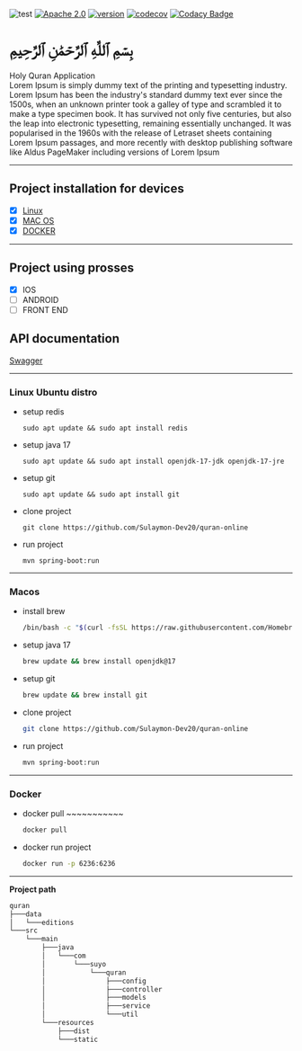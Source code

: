 
![test](https://github.com/evan361425/flutter-pos-system/workflows/test/badge.svg?branch=master)
[![Apache 2.0](https://img.shields.io/github/license/nebula-plugins/gradle-netflixoss-project-plugin.svg)](http://www.apache.org/licenses/LICENSE-2.0)
[![version](https://img.shields.io/github/v/tag/evan361425/flutter-pos-system)](https://github.com/evan361425/flutter-pos-system/releases/latest)
[![codecov](https://codecov.io/gh/evan361425/flutter-pos-system/branch/master/graph/badge.svg?token=KCMZRMU47V)](https://codecov.io/gh/evan361425/flutter-pos-system)
[![Codacy Badge](https://app.codacy.com/project/badge/Grade/a3713a1200f340e78f7209f4a55be993)](https://www.codacy.com/gh/evan361425/flutter-pos-system/dashboard?utm_source=github.com&utm_medium=referral&utm_content=evan361425/flutter-pos-system&utm_campaign=Badge_Grade)
# بِسۡمِ ٱللَّهِ ٱلرَّحۡمَٰنِ ٱلرَّحِيمِ
Holy Quran Application <br/> Lorem Ipsum is simply dummy text of the printing and typesetting industry. Lorem Ipsum has been the industry's standard dummy text ever since the 1500s, when an unknown printer took a galley of type and scrambled it to make a type specimen book. It has survived not only five centuries, but also the leap into electronic typesetting, remaining essentially unchanged. It was popularised in the 1960s with the release of Letraset sheets containing Lorem Ipsum passages, and more recently with desktop publishing software like Aldus PageMaker including versions of Lorem Ipsum

****
## Project installation for devices
- [x] [Linux](#linux-ubuntu-distro)
- [x] [MAC OS](#macos)
- [x] [DOCKER](#docker)
****
## Project using prosses
- [x] IOS
- [ ] ANDROID
- [ ] FRONT END

## API documentation
[Swagger](http://localhost:6236/swagger-ui/index.html)
****
### Linux Ubuntu distro
* setup redis
  ```shell 
  sudo apt update && sudo apt install redis
   ```
* setup java 17
  ```shell 
  sudo apt update && sudo apt install openjdk-17-jdk openjdk-17-jre
   ```
* setup git
  ```shell 
  sudo apt update && sudo apt install git
   ```
* clone project
  ```shell 
  git clone https://github.com/Sulaymon-Dev20/quran-online
   ```
* run project
  ```shell 
  mvn spring-boot:run
  ```
****
### Macos
* install brew
  ```zsh
  /bin/bash -c "$(curl -fsSL https://raw.githubusercontent.com/Homebrew/install/HEAD/install.sh)"
  ```
* setup java 17
  ```zsh 
  brew update && brew install openjdk@17
   ```
* setup git
  ```zsh 
  brew update && brew install git
   ```
* clone project
  ```zsh 
  git clone https://github.com/Sulaymon-Dev20/quran-online
   ```
* run project
  ```zsh 
  mvn spring-boot:run
  ```
****
### Docker
* docker pull ~~~~~~~~~~~
  ```zsh 
  docker pull
   ```
* docker run project
  ```zsh 
  docker run -p 6236:6236 
  ```
****
**Project path**
```txt
quran
├───data
│   └───editions
└───src
    └───main
        ├───java
        │   └───com
        │       └───suyo
        │           └───quran
        │               ├───config
        │               ├───controller
        │               ├───models
        │               ├───service
        │               └───util
        └───resources
            ├───dist
            └───static
```
